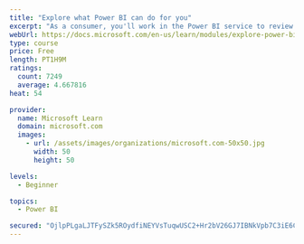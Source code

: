 ```yaml
---
title: "Explore what Power BI can do for you"
excerpt: "As a consumer, you'll work in the Power BI service to review and interact with content that has been shared with you. This module provides the foundational information that you need to work effectively in the Power BI service."
webUrl: https://docs.microsoft.com/en-us/learn/modules/explore-power-bi-service/
type: course
price: Free
length: PT1H9M
ratings:
  count: 7249
  average: 4.667816
heat: 54

provider:
  name: Microsoft Learn
  domain: microsoft.com
  images:
    - url: /assets/images/organizations/microsoft.com-50x50.jpg
      width: 50
      height: 50

levels:
  - Beginner

topics:
  - Power BI

secured: "OjlpPLgaLJTFySZk5ROydfiNEYVsTuqwUSC2+Hr2bV26GJ7IBNkVpb7C3iE6Cd8Ul45dQ4GzmsTMtkBbJDPx6QygdoddO3nqnRqFz46pSC9vWV/NbjExQRq1+UFeSxWlu+/LlxBhfysEV3CZpSloWxmDl5ixqvQ6Qm8wTnpAfgLiaxWM0gSEKYNenBfnjWTs+Flu9ojlKp8i/Q1GiVhpd92dy0n+hh6sbYBDj/2aXI9e2i/Llv+4pDIYyO7zx4w7p0ZSjc1U72hUVvAvy3KqvZTYsa+7AwGi4N4wUiTUpGsSH2wwls+RgivqcxwghVVQdygfEO7iYMBn7hrTT6e2BHxxIY5fF3oJA/sGn14mgfmK0boR2NS+HxjD+8InsmP5SNLbDHLbR/UOAs5Vuudb5/8x62Y7vDkqTyWBTK2IwnM=;WWjWCsI4V8rwF4o0kmCBAw=="
---
```


